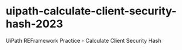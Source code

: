 # uipath-calculate-client-security-hash-2023
UiPath REFramework Practice - Calculate Client Security Hash
